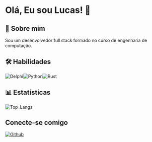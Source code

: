 # Olá, Eu sou Lucas! 👋

## 🚀 Sobre mim

Sou um desenvolvedor full stack formado no curso de engenharia de computação.

## 🛠 Habilidades

![Delphi](https://img.shields.io/badge/DELPHI-000?style=for-the-badge&logo=delphi&logoColor=red)![Python](https://img.shields.io/badge/PYTHON-000?style=for-the-badge&logo=python&logoColor=blue)![Rust](https://img.shields.io/badge/RUST-000?style=for-the-badge&logo=rust&logoColor=orange) 

## 📊️ Estatísticas

![Top_Langs](https://github-readme-stats.vercel.app/api/top-langs/?username=lucasrivaben&layout=compact)

## Conecte-se comigo

[![Github](https://img.shields.io/badge/GITHUB-000?style=for-the-badge&logo=github&logoColor=white)](https://github.com/lucasrivaben)

